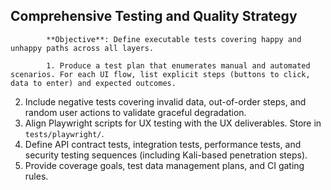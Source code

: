 ## Comprehensive Testing and Quality Strategy

            **Objective**: Define executable tests covering happy and unhappy paths across all layers.

            1. Produce a test plan that enumerates manual and automated scenarios. For each UI flow, list explicit steps (buttons to click, data to enter) and expected outcomes.
2. Include negative tests covering invalid data, out-of-order steps, and random user actions to validate graceful degradation.
3. Align Playwright scripts for UX testing with the UX deliverables. Store in `tests/playwright/`.
4. Define API contract tests, integration tests, performance tests, and security testing sequences (including Kali-based penetration steps).
5. Provide coverage goals, test data management plans, and CI gating rules.